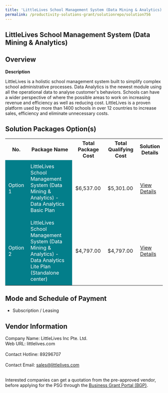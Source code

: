 ```yaml
---
title: 'LittleLives School Management System (Data Mining & Analytics)'
permalink: /productivity-solutions-grant/solutionrepo/solution756
---
```


## LittleLives School Management System (Data Mining & Analytics)

## Overview

**Description**

LittleLives is a holistic school management system built to simplify complex school administrative processes. Data Analytics is the newest module using all the operational data to analyse customer's behaviors. Schools can have a wider perspective of where the possible areas to work on increasing revenue and efficiency as well as reducing cost. LittleLives is a proven platform used by more than 1400 schools  in over 12 countries to increase sales, efficiency and eliminate unnecessary costs.

## Solution Packages Option(s)

<table>
<tr>
<th><b>No.</b></th>
<th><b>Package Name</b></th>
<th><b>Total Package Cost</b></th>
<th><b>Total Qualifying Cost</b></th>
<th><b>Solution Details</b></th>
</tr>
<tr>
<td style='padding: 10px; background-color: #037E8A; color: #FFFFFF;'>Option 1</td>
<td style='padding: 10px; background-color: #037E8A; color: #FFFFFF;'>LittleLives School Management System (Data Mining & Analytics) - Data Analytics Basic Plan</td>
<td style='padding: 10px;'>$6,537.00</td>
<td style='padding: 10px;'>$5,301.00</td>
<td style='padding: 10px;'><a href='/images/psg/LittleLives_Data_Mining_20210389_Desensitised_Annex_3_Part_1.pdf' target='_blank'>View Details</a></td>
</tr>
<tr>
<td style='padding: 10px; background-color: #037E8A; color: #FFFFFF;'>Option 2</td>
<td style='padding: 10px; background-color: #037E8A; color: #FFFFFF;'>LittleLives School Management System (Data Mining & Analytics) - Data Analytics Lite Plan (Standalone center)</td>
<td style='padding: 10px;'>$4,797.00</td>
<td style='padding: 10px;'>$4,797.00</td>
<td style='padding: 10px;'><a href='/images/psg/LittleLives_Data_Mining_20210389_Desensitised_Annex_3_Part_2.pdf' target='_blank'>View Details</a></td>
</tr>
</table>

## Mode and Schedule of Payment

 - Subscription / Leasing

## Vendor Information

 Company Name: LittleLives Inc Pte. Ltd.<br>Web URL: littlelives.com <br><br>Contact Hotline: 89296707 <br><br>Contact Email: sales@littlelives.com <br><br>

Interested companies can get a quotation from the pre-approved vendor, before applying for the PSG through the <a href='https://www.businessgrants.gov.sg/' target='_blank' rel='noopener'>Business Grant Portal (BGP)</a>.

<script src="/jquery/resize-tables.js"></script>
